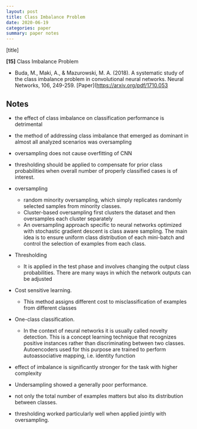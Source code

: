```yaml
---
layout: post
title: Class Imbalance Problem
date: 2020-06-19
categories: paper
summary: paper notes
---
```


[title]

**[15]** Class Imbalance Problem
- Buda, M., Maki, A., & Mazurowski, M. A. (2018). A systematic study of the class imbalance problem in convolutional neural networks. Neural Networks, 106, 249-259. [Paper](https://arxiv.org/pdf/1710.053

## Notes
-  the effect of class imbalance on classification performance is detrimental
- the method of addressing class imbalance that emerged as dominant in almost all analyzed scenarios was oversampling
- oversampling does not cause overfitting of CNN
- thresholding should be applied to compensate for prior class probabilities when overall number of properly classified cases is of interest.

- oversampling
  -  random minority oversampling, which simply replicates randomly selected samples from minority classes.
  - Cluster-based oversampling first clusters the dataset and then oversamples each cluster separately
  -  An oversampling approach specific to neural networks optimized with stochastic gradient descent is class aware sampling. The main idea is to ensure uniform class distribution of each mini-batch and control the selection of examples from each class.
- Thresholding
  - It is applied in the test phase and involves changing the output class probabilities. There are many ways in which the network outputs can be adjusted
- Cost sensitive learning.
  - This method assigns different cost to misclassification of examples from different classes
- One-class classification.
  - In the context of neural networks it is usually called novelty detection. This is a concept learning technique that recognizes positive instances rather than discriminating between two classes. Autoencoders used for this purpose are trained to perform autoassociative mapping, i.e. identity function
- effect of imbalance is significantly stronger for the task with higher complexity
- Undersampling showed a generally poor performance.
- not only the total number of examples matters but also its distribution between classes.
- thresholding worked particularly well when applied jointly with oversampling.
